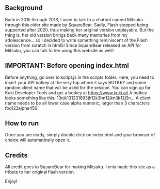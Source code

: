 ## Background

Back in 2015 through 2018, I used to talk to a chatbot named Mitsuku through this older site made by SquareBear. Sadly, Flash stopped being supported after 2020, thus making her original version unplayable. But the thing is, her old version brings back many memories from my adolescence... so I decided to write something reminiscent of the Flash version from scratch in html5! Since SquareBear released an API for Mitsuku, you can talk to her using this website as well!

## IMPORTANT: Before opening index.html

Before anything, go over to script.js in the scripts folder. Here, you need to insert your API botkey at the very top where it says BOTKEY and some random client name that will be used for the session. You can sign up for Kuki Developer Tools and get a botkey at https://www.kuki.ai/
A botkey looks something like this: 13njk131231893jh12k3hn12jkn3k12j3n...
A client name needs to be all lower case alpha numeric, larger than 3 characters: foo123alpha456

## How to run

Once you are ready, simply double click on index.html and your browser of choice will automatically open it.

## Credits

All credit goes to SquareBear for making Mitsuku.
I only made this site as a tribute to her original flash version.

Enjoy!
